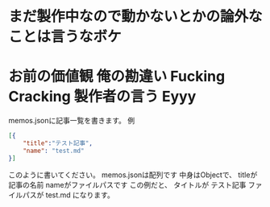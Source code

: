 # まだ製作中なので動かないとかの論外なことは言うなボケ
# お前の価値観 俺の勘違い Fucking Cracking 製作者の言う Eyyy
memos.jsonに記事一覧を書きます。
例
```json
[{
    "title":"テスト記事",
    "name": "test.md"
}]
```
このように書いてください。
memos.jsonは配列です
中身はObjectで、
titleが記事の名前
nameがファイルパスです
この例だと、
タイトルが テスト記事
ファイルパスが test.md
になります。